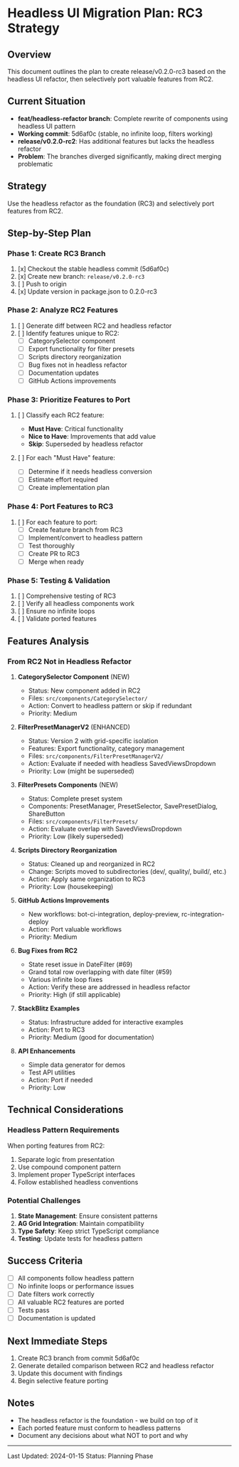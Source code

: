 # Headless UI Migration Plan: RC3 Strategy

## Overview

This document outlines the plan to create release/v0.2.0-rc3 based on the headless UI refactor, then selectively port valuable features from RC2.

## Current Situation

- **feat/headless-refactor branch**: Complete rewrite of components using headless UI pattern
- **Working commit**: 5d6af0c (stable, no infinite loop, filters working)
- **release/v0.2.0-rc2**: Has additional features but lacks the headless refactor
- **Problem**: The branches diverged significantly, making direct merging problematic

## Strategy

Use the headless refactor as the foundation (RC3) and selectively port features from RC2.

## Step-by-Step Plan

### Phase 1: Create RC3 Branch

1. [x] Checkout the stable headless commit (5d6af0c)
2. [x] Create new branch: `release/v0.2.0-rc3`
3. [ ] Push to origin
4. [x] Update version in package.json to 0.2.0-rc3

### Phase 2: Analyze RC2 Features

1. [ ] Generate diff between RC2 and headless refactor
2. [ ] Identify features unique to RC2:
   - [ ] CategorySelector component
   - [ ] Export functionality for filter presets
   - [ ] Scripts directory reorganization
   - [ ] Bug fixes not in headless refactor
   - [ ] Documentation updates
   - [ ] GitHub Actions improvements

### Phase 3: Prioritize Features to Port

1. [ ] Classify each RC2 feature:

   - **Must Have**: Critical functionality
   - **Nice to Have**: Improvements that add value
   - **Skip**: Superseded by headless refactor

2. [ ] For each "Must Have" feature:
   - [ ] Determine if it needs headless conversion
   - [ ] Estimate effort required
   - [ ] Create implementation plan

### Phase 4: Port Features to RC3

1. [ ] For each feature to port:
   - [ ] Create feature branch from RC3
   - [ ] Implement/convert to headless pattern
   - [ ] Test thoroughly
   - [ ] Create PR to RC3
   - [ ] Merge when ready

### Phase 5: Testing & Validation

1. [ ] Comprehensive testing of RC3
2. [ ] Verify all headless components work
3. [ ] Ensure no infinite loops
4. [ ] Validate ported features

## Features Analysis

### From RC2 Not in Headless Refactor

1. **CategorySelector Component** (NEW)

   - Status: New component added in RC2
   - Files: `src/components/CategorySelector/`
   - Action: Convert to headless pattern or skip if redundant
   - Priority: Medium

2. **FilterPresetManagerV2** (ENHANCED)

   - Status: Version 2 with grid-specific isolation
   - Features: Export functionality, category management
   - Files: `src/components/FilterPresetManagerV2/`
   - Action: Evaluate if needed with headless SavedViewsDropdown
   - Priority: Low (might be superseded)

3. **FilterPresets Components** (NEW)

   - Status: Complete preset system
   - Components: PresetManager, PresetSelector, SavePresetDialog, ShareButton
   - Files: `src/components/FilterPresets/`
   - Action: Evaluate overlap with SavedViewsDropdown
   - Priority: Low (likely superseded)

4. **Scripts Directory Reorganization**

   - Status: Cleaned up and reorganized in RC2
   - Change: Scripts moved to subdirectories (dev/, quality/, build/, etc.)
   - Action: Apply same organization to RC3
   - Priority: Low (housekeeping)

5. **GitHub Actions Improvements**

   - New workflows: bot-ci-integration, deploy-preview, rc-integration-deploy
   - Action: Port valuable workflows
   - Priority: Medium

6. **Bug Fixes from RC2**

   - State reset issue in DateFilter (#69)
   - Grand total row overlapping with date filter (#59)
   - Various infinite loop fixes
   - Action: Verify these are addressed in headless refactor
   - Priority: High (if still applicable)

7. **StackBlitz Examples**

   - Status: Infrastructure added for interactive examples
   - Action: Port to RC3
   - Priority: Medium (good for documentation)

8. **API Enhancements**
   - Simple data generator for demos
   - Test API utilities
   - Action: Port if needed
   - Priority: Low

## Technical Considerations

### Headless Pattern Requirements

When porting features from RC2:

1. Separate logic from presentation
2. Use compound component pattern
3. Implement proper TypeScript interfaces
4. Follow established headless conventions

### Potential Challenges

1. **State Management**: Ensure consistent patterns
2. **AG Grid Integration**: Maintain compatibility
3. **Type Safety**: Keep strict TypeScript compliance
4. **Testing**: Update tests for headless pattern

## Success Criteria

- [ ] All components follow headless pattern
- [ ] No infinite loops or performance issues
- [ ] Date filters work correctly
- [ ] All valuable RC2 features are ported
- [ ] Tests pass
- [ ] Documentation is updated

## Next Immediate Steps

1. Create RC3 branch from commit 5d6af0c
2. Generate detailed comparison between RC2 and headless refactor
3. Update this document with findings
4. Begin selective feature porting

## Notes

- The headless refactor is the foundation - we build on top of it
- Each ported feature must conform to headless patterns
- Document any decisions about what NOT to port and why

---

Last Updated: 2024-01-15
Status: Planning Phase
